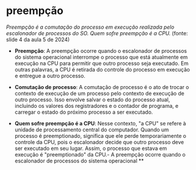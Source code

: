 # preempção

*Preempção é a comutação do processo em execução realizada pelo escalonador de processos do SO. Quem sofre preempção é a CPU.* (fonte: slide 4 da aula 5 de 2024)

- **Preempção**: A preempção ocorre quando o escalonador de processos do sistema operacional interrompe o processo que está atualmente em execução na CPU para permitir que outro processo seja executado. Em outras palavras, a CPU é retirada do controle do processo em execução e entregue a outro processo.

- **Comutação de processo**: A comutação de processo é o ato de trocar o contexto de execução de um processo pelo contexto de execução de outro processo. Isso envolve salvar o estado do processo atual, incluindo os valores dos registradores e o contador de programa, e carregar o estado do próximo processo a ser executado.

- **Quem sofre preempção é a CPU**: Nesse contexto, "a CPU" se refere à unidade de processamento central do computador. Quando um processo é preemptionado, significa que ele perde temporariamente o controle da CPU, pois o escalonador decide que outro processo deve ser executado em seu lugar. Assim, o processo que estava em execução é "preemptionado" da CPU.- A preempção ocorre quando o escalonador de processos do sistema operacional **